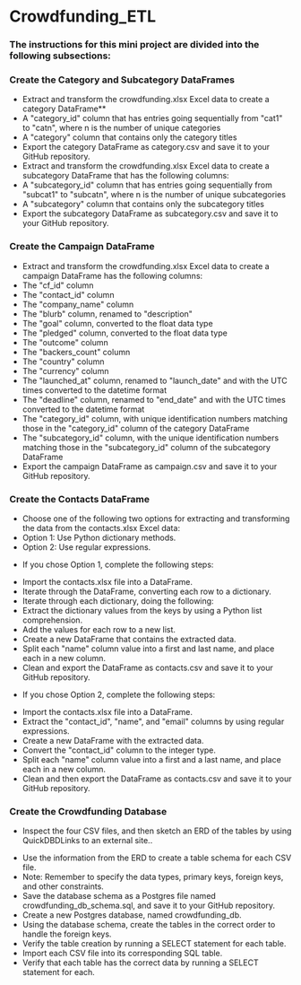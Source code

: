 # Crowdfunding_ETL

### The instructions for this mini project are divided into the following subsections:

### Create the Category and Subcategory DataFrames

+ Extract and transform the crowdfunding.xlsx Excel data to create a category DataFrame** 
+ A "category_id" column that has entries going sequentially from "cat1" to "catn", where n is the number of unique categories
+ A "category" column that contains only the category titles
+ Export the category DataFrame as category.csv and save it to your GitHub repository.
+ Extract and transform the crowdfunding.xlsx Excel data to create a subcategory DataFrame that has the following columns:
+ A "subcategory_id" column that has entries going sequentially from "subcat1" to "subcatn", where n is the number of unique subcategories
+ A "subcategory" column that contains only the subcategory titles
+ Export the subcategory DataFrame as subcategory.csv and save it to your GitHub repository.
   


### Create the Campaign DataFrame

+ Extract and transform the crowdfunding.xlsx Excel data to create a campaign DataFrame has the following columns:
+ The "cf_id" column
+ The "contact_id" column
+ The "company_name" column
+ The "blurb" column, renamed to "description"
+ The "goal" column, converted to the float data type
+ The "pledged" column, converted to the float data type
+ The "outcome" column
+ The "backers_count" column
+ The "country" column
+ The "currency" column
+ The "launched_at" column, renamed to "launch_date" and with the UTC times converted to the datetime format
+ The "deadline" column, renamed to "end_date" and with the UTC times converted to the datetime format
+ The "category_id" column, with unique identification numbers matching those in the "category_id" column of the category DataFrame
+ The "subcategory_id" column, with the unique identification numbers matching those in the "subcategory_id" column of the subcategory DataFrame
+ Export the campaign DataFrame as campaign.csv and save it to your GitHub repository.
  

### Create the Contacts DataFrame

+ Choose one of the following two options for extracting and transforming the data from the contacts.xlsx Excel data:
+ Option 1: Use Python dictionary methods.
+ Option 2: Use regular expressions.

- If you chose Option 1, complete the following steps:
+ Import the contacts.xlsx file into a DataFrame.
+ Iterate through the DataFrame, converting each row to a dictionary.
+ Iterate through each dictionary, doing the following:
+ Extract the dictionary values from the keys by using a Python list comprehension.
+ Add the values for each row to a new list.
+ Create a new DataFrame that contains the extracted data.
+ Split each "name" column value into a first and last name, and place each in a new column.
+ Clean and export the DataFrame as contacts.csv and save it to your GitHub repository.

- If you chose Option 2, complete the following steps:
+ Import the contacts.xlsx file into a DataFrame.
+ Extract the "contact_id", "name", and "email" columns by using regular expressions.
+ Create a new DataFrame with the extracted data.
+ Convert the "contact_id" column to the integer type.
+ Split each "name" column value into a first and a last name, and place each in a new column.
+ Clean and then export the DataFrame as contacts.csv and save it to your GitHub repository.

### Create the Crowdfunding Database

- Inspect the four CSV files, and then sketch an ERD of the tables by using QuickDBDLinks to an external site..
+ Use the information from the ERD to create a table schema for each CSV file.
+ Note: Remember to specify the data types, primary keys, foreign keys, and other constraints.
+ Save the database schema as a Postgres file named crowdfunding_db_schema.sql, and save it to your GitHub repository.
+ Create a new Postgres database, named crowdfunding_db.
+ Using the database schema, create the tables in the correct order to handle the foreign keys.
+ Verify the table creation by running a SELECT statement for each table.
+ Import each CSV file into its corresponding SQL table.
+ Verify that each table has the correct data by running a SELECT statement for each.

###
